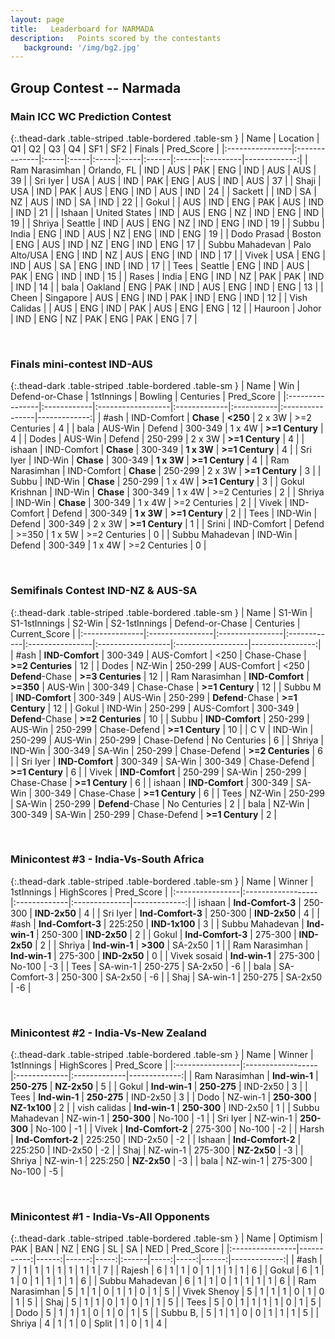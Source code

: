 ```yaml
--- 
layout: page 
title:   Leaderboard for NARMADA 
description:   Points scored by the contestants 
   background: '/img/bg2.jpg' 
--- 
```

## Group Contest -- Narmada


### Main ICC WC Prediction Contest

{:.thead-dark .table-striped .table-bordered .table-sm }
| Name            | Location      | Q1   | Q2   | Q3   | Q4   | SF1   | SF2   | Finals   |   Pred_Score |
|:----------------|:--------------|:-----|:-----|:-----|:-----|:------|:------|:---------|-------------:|
| Ram Narasimhan  | Orlando, FL   | IND  | AUS  | PAK  | ENG  | IND   | AUS   | AUS      |           39 |
| Sri Iyer        | USA           | AUS  | IND  | PAK  | ENG  | AUS   | IND   | AUS      |           37 |
| Shaji           | USA           | IND  | PAK  | AUS  | ENG  | IND   | AUS   | IND      |           24 |
| Sackett         |               | IND  | SA   | NZ   | AUS  | IND   | SA    | IND      |           22 |
| Gokul           |               | AUS  | IND  | ENG  | PAK  | AUS   | IND   | IND      |           21 |
| Ishaan          | United States | IND  | AUS  | ENG  | NZ   | IND   | ENG   | IND      |           19 |
| Shriya          | Seattle       | IND  | AUS  | ENG  | NZ   | IND   | ENG   | IND      |           19 |
| Subbu           | India         | ENG  | IND  | AUS  | NZ   | ENG   | IND   | ENG      |           19 |
| Dodo Prasad     | Boston        | ENG  | AUS  | IND  | NZ   | ENG   | IND   | ENG      |           17 |
| Subbu Mahadevan | Palo Alto/USA | ENG  | IND  | NZ   | AUS  | ENG   | IND   | IND      |           17 |
| Vivek           | USA           | ENG  | IND  | AUS  | SA   | ENG   | IND   | IND      |           17 |
| Tees            | Seattle       | ENG  | IND  | AUS  | PAK  | ENG   | IND   | IND      |           15 |
| Rases           | India         | ENG  | IND  | NZ   | PAK  | PAK   | IND   | IND      |           14 |
| bala            | Oakland       | ENG  | PAK  | IND  | AUS  | ENG   | IND   | ENG      |           13 |
| Cheen           | Singapore     | AUS  | ENG  | IND  | PAK  | IND   | ENG   | IND      |           12 |
| Vish Calidas    |               | AUS  | ENG  | IND  | PAK  | AUS   | ENG   | ENG      |           12 |
| Hauroon         | Johor         | IND  | ENG  | NZ   | PAK  | ENG   | PAK   | ENG      |            7 |

 <br>

### Finals mini-contest IND-AUS

{:.thead-dark .table-striped .table-bordered .table-sm }
| Name            | Win         | Defend-or-Chase   | 1stInnings   | Bowling    | Centuries       |   Pred_Score |
|:----------------|:------------|:------------------|:-------------|:-----------|:----------------|-------------:|
| #ash            | IND-Comfort | **Chase**         | **<250**     | 2 x 3W     | >=2 Centuries   |            4 |
| bala            | AUS-Win     | Defend            | 300-349      | 1 x 4W     | **>=1 Century** |            4 |
| Dodes           | AUS-Win     | Defend            | 250-299      | 2 x 3W     | **>=1 Century** |            4 |
| ishaan          | IND-Comfort | **Chase**         | 300-349      | **1 x 3W** | **>=1 Century** |            4 |
| Sri Iyer        | IND-Win     | **Chase**         | 300-349      | **1 x 3W** | **>=1 Century** |            4 |
| Ram Narasimhan  | IND-Comfort | **Chase**         | 250-299      | 2 x 3W     | **>=1 Century** |            3 |
| Subbu           | IND-Win     | **Chase**         | 250-299      | 1 x 4W     | **>=1 Century** |            3 |
| Gokul Krishnan  | IND-Win     | **Chase**         | 300-349      | 1 x 4W     | >=2 Centuries   |            2 |
| Shriya          | IND-Win     | **Chase**         | 300-349      | 1 x 4W     | >=2 Centuries   |            2 |
| Vivek           | IND-Comfort | Defend            | 300-349      | **1 x 3W** | **>=1 Century** |            2 |
| Tees            | IND-Win     | Defend            | 300-349      | 2 x 3W     | **>=1 Century** |            1 |
| Srini           | IND-Comfort | Defend            | >=350        | 1 x 5W     | >=2 Centuries   |            0 |
| Subbu Mahadevan | IND-Win     | Defend            | 300-349      | 1 x 4W     | >=2 Centuries   |            0 |

<br>

### Semifinals Contest IND-NZ & AUS-SA


{:.thead-dark .table-striped .table-bordered .table-sm }
| Name           | S1-Win          | S1-1stInnings   | S2-Win      | S2-1stInnings   | Defend-or-Chase   | Centuries         |   Current_Score |
|:---------------|:----------------|:----------------|:------------|:----------------|:------------------|:------------------|----------------:|
| #ash           | **IND-Comfort** | 300-349         | AUS-Comfort | <250            | Chase-Chase       | **>=2 Centuries** |              12 |
| Dodes          | NZ-Win          | 250-299         | AUS-Comfort | <250            | **Defend**-Chase  | **>=3 Centuries** |              12 |
| Ram Narasimhan | **IND-Comfort** | **>=350**       | AUS-Win     | 300-349         | Chase-Chase       | **>=1 Century**   |              12 |
| Subbu M        | **IND-Comfort** | 300-349         | AUS-Win     | 250-299         | **Defend**-Chase  | **>=1 Century**   |              12 |
| Gokul          | IND-Win         | 250-299         | AUS-Comfort | 300-349         | **Defend**-Chase  | **>=2 Centuries** |              10 |
| Subbu          | **IND-Comfort** | 250-299         | AUS-Win     | 250-299         | Chase-Defend      | **>=1 Century**   |              10 |
| C V            | IND-Win         | 250-299         | AUS-Win     | 250-299         | Chase-Defend      | No Centuries      |               6 |
| Shriya         | IND-Win         | 300-349         | SA-Win      | 250-299         | Chase-Defend      | **>=2 Centuries** |               6 |
| Sri Iyer       | **IND-Comfort** | 300-349         | SA-Win      | 300-349         | Chase-Defend      | **>=1 Century**   |               6 |
| Vivek          | **IND-Comfort** | 250-299         | SA-Win      | 250-299         | Chase-Chase       | **>=1 Century**   |               6 |
| ishaan         | **IND-Comfort** | 300-349         | SA-Win      | 300-349         | Chase-Chase       | **>=1 Century**   |               6 |
| Tees           | NZ-Win          | 250-299         | SA-Win      | 250-299         | **Defend**-Chase  | No Centuries      |               2 |
| bala           | NZ-Win          | 300-349         | SA-Win      | 250-299         | Chase-Defend      | **>=1 Century**   |               2 |

<br>

### Minicontest #3 - India-Vs-South Africa


{:.thead-dark .table-striped .table-bordered .table-sm }
| Name            | Winner            | 1stInnings   | HighScores    |   Pred_Score |
|:----------------|:------------------|:-------------|:--------------|-------------:|
| ishaan          | **Ind-Comfort-3** | 250-300      | **IND-2x50**  |            4 |
| Sri Iyer        | **Ind-Comfort-3** | 250-300      | **IND-2x50**  |            4 |
| #ash            | **Ind-Comfort-3** | 225:250      | **IND-1x100** |            3 |
| Subbu Mahadevan | **Ind-win-1**     | 250-300      | **IND-2x50**  |            2 |
| Gokul           | **Ind-Comfort-3** | 275-300      | **IND-2x50**  |            2 |
| Shriya          | **Ind-win-1**     | **>300**     | SA-2x50       |            1 |
| Ram Narasimhan  | **Ind-win-1**     | 275-300      | **IND-2x50**  |            0 |
| Vivek sosaid    | **Ind-win-1**     | 275-300      | No-100        |           -3 |
| Tees            | SA-win-1          | 250-275      | SA-2x50       |           -6 |
| bala            | SA-Comfort-3      | 250-300      | SA-2x50       |           -6 |
| Shaj            | SA-win-1          | 250-275      | SA-2x50       |           -6 |

<br>

### Minicontest #2 - India-Vs-New Zealand


{:.thead-dark .table-striped .table-bordered .table-sm }
| Name            | Winner            | 1stInnings   | HighScores   |   Pred_Score |
|:----------------|:------------------|:-------------|:-------------|-------------:|
| Ram Narasimhan  | **Ind-win-1**     | **250-275**  | **NZ-2x50**  |            5 |
| Gokul           | **Ind-win-1**     | **250-275**  | IND-2x50     |            3 |
| Tees            | **Ind-win-1**     | **250-275**  | IND-2x50     |            3 |
| Dodo            | NZ-win-1          | **250-300**  | **NZ-1x100** |            2 |
| vish calidas    | **Ind-win-1**     | **250-300**  | IND-2x50     |            1 |
| Subbu Mahadevan | NZ-win-1          | **250-300**  | No-100       |           -1 |
| Sri Iyer        | NZ-win-1          | **250-300**  | No-100       |           -1 |
| Vivek           | **Ind-Comfort-2** | 275-300      | No-100       |           -2 |
| Harsh           | **Ind-Comfort-2** | 225:250      | IND-2x50     |           -2 |
| Ishaan          | **Ind-Comfort-2** | 225:250      | IND-2x50     |           -2 |
| Shaj            | NZ-win-1          | 275-300      | **NZ-2x50**  |           -3 |
| Shriya          | NZ-win-1          | 225:250      | **NZ-2x50**  |           -3 |
| bala            | NZ-win-1          | 275-300      | No-100       |           -5 |

<br>

### Minicontest #1 - India-Vs-All Opponents


{:.thead-dark .table-striped .table-bordered .table-sm }
| Name            |   Optimism |   PAK |   BAN |   NZ | ENG   |   SL |   SA |   NED |   Pred_Score |
|:----------------|-----------:|------:|------:|-----:|:------|-----:|-----:|------:|-------------:|
| #ash            |          7 |     1 |     1 |    1 | 1     |    1 |    1 |     1 |            7 |
| Rajesh          |          6 |     1 |     1 |    0 | 1     |    1 |    1 |     1 |            6 |
| Gokul           |          6 |     1 |     1 |    0 | 1     |    1 |    1 |     1 |            6 |
| Subbu Mahadevan |          6 |     1 |     1 |    0 | 1     |    1 |    1 |     1 |            6 |
| Ram Narasimhan  |          5 |     1 |     1 |    0 | 1     |    1 |    0 |     1 |            5 |
| Vivek Shenoy    |          5 |     1 |     1 |    1 | 0     |    1 |    0 |     1 |            5 |
| Shaj            |          5 |     1 |     1 |    0 | 1     |    0 |    1 |     1 |            5 |
| Tees            |          5 |     0 |     1 |    1 | 1     |    1 |    0 |     1 |            5 |
| Dodo            |          5 |     1 |     1 |    1 | 0     |    1 |    0 |     1 |            5 |
| Subbu B,        |          5 |     1 |     1 |    0 | 0     |    1 |    1 |     1 |            5 |
| Shriya          |          4 |     1 |     1 |    0 | Split |    1 |    0 |     1 |            4 |

<br>
